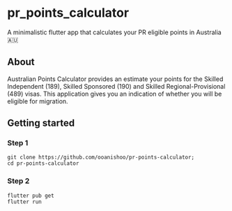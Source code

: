 # pr_points_calculator

A minimalistic flutter app that calculates your PR eligible points in Australia 🇦🇺 

## About

Australian Points Calculator provides an estimate your points for the Skilled Independent (189), Skilled Sponsored (190) and Skilled Regional-Provisional (489) visas. This application gives you an indication of whether you will be eligible for migration.

## Getting started

### Step 1 
```
git clone https://github.com/ooanishoo/pr-points-calculator;
cd pr-points-calculator
```

### Step 2
```
flutter pub get
flutter run
```
